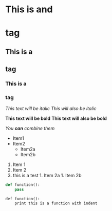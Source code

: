 # This is and <h1> tag
## This is a <h2> tag
### This is a <h3> tag

*This text will be italic*
_This will also be italic_

**This text will be bold**
__This text will also be bold__

_You **can** combine them_

* Item1
* Item2
	* Item2a
	* Item2b

1. Item 1
2. Item 2
  1. this is a test
	1. Item 2a
	1. Item 2b

```python
def function():
	pass
```

	def function():
		print this is a function with indent



